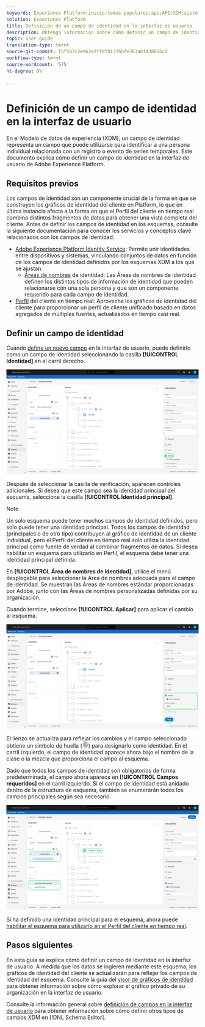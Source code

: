 ```yaml
---
keywords: Experience Platform;inicio;temas populares;api;API;XDM;sistema XDM;modelo de datos de experiencia;modelo de datos;ui;espacio de trabajo;identidad;campo;
solution: Experience Platform
title: Definición de un campo de identidad en la interfaz de usuario
description: Obtenga información sobre cómo definir un campo de identidad en la interfaz de usuario del Experience Platform.
topic: user guide
translation-type: tm+mt
source-git-commit: f5f507c2e962e2ff9f81376bfe363a6f438056cd
workflow-type: tm+mt
source-wordcount: '575'
ht-degree: 0%

---
```



# Definición de un campo de identidad en la interfaz de usuario

En el Modelo de datos de experiencia (XDM), un campo de identidad representa un campo que puede utilizarse para identificar a una persona individual relacionada con un registro o evento de series temporales. Este documento explica cómo definir un campo de identidad en la interfaz de usuario de Adobe Experience Platform.

## Requisitos previos

Los campos de identidad son un componente crucial de la forma en que se construyen los gráficos de identidad del cliente en Platform, lo que en última instancia afecta a la forma en que el Perfil del cliente en tiempo real combina distintos fragmentos de datos para obtener una vista completa del cliente. Antes de definir los campos de identidad en los esquemas, consulte la siguiente documentación para conocer los servicios y conceptos clave relacionados con los campos de identidad:

* [Adobe Experience Platform Identity Service](../../../identity-service/home.md): Permite unir identidades entre dispositivos y sistemas, vinculando conjuntos de datos en función de los campos de identidad definidos por los esquemas XDM a los que se ajustan.
   * [Áreas de nombres](../../../identity-service/namespaces.md) de identidad: Las Áreas de nombres de identidad definen los distintos tipos de información de identidad que pueden relacionarse con una sola persona y que son un componente requerido para cada campo de identidad.
* [Perfil](../../../profile/home.md) del cliente en tiempo real: Aprovecha los gráficos de identidad del cliente para proporcionar un perfil de cliente unificado basado en datos agregados de múltiples fuentes, actualizados en tiempo casi real.

## Definir un campo de identidad

Cuando [define un nuevo campo](./overview.md#define) en la interfaz de usuario, puede definirlo como un campo de identidad seleccionando la casilla **[!UICONTROL Identidad]** en el carril derecho.

![](../../images/ui/fields/special/identity.png)

Después de seleccionar la casilla de verificación, aparecen controles adicionales. Si desea que este campo sea la identidad principal del esquema, seleccione la casilla **[!UICONTROL Identidad principal]**.

>[!NOTE]
>
>Un solo esquema puede tener muchos campos de identidad definidos, pero solo puede tener una identidad principal. Todos los campos de identidad (principales o de otro tipo) contribuyen al gráfico de identidad de un cliente individual, pero el Perfil del cliente en tiempo real solo utiliza la identidad principal como fuente de verdad al combinar fragmentos de datos. Si desea habilitar un esquema para utilizarlo en Perfil, el esquema debe tener una identidad principal definida.

En **[!UICONTROL Área de nombres de identidad]**, utilice el menú desplegable para seleccionar la Área de nombres adecuada para el campo de identidad. Se muestran las Áreas de nombres estándar proporcionadas por Adobe, junto con las Áreas de nombres personalizadas definidas por su organización.

Cuando termine, seleccione **[!UICONTROL Aplicar]** para aplicar el cambio al esquema.

![](../../images/ui/fields/special/identity-config.png)

El lienzo se actualiza para reflejar los cambios y el campo seleccionado obtiene un símbolo de huella (![](../../images/ui/fields/special/identity-symbol.png)) para designarlo como identidad. En el carril izquierdo, el campo de identidad aparece ahora bajo el nombre de la clase o la mezcla que proporciona el campo al esquema.

Dado que todos los campos de identidad son obligatorios de forma predeterminada, el campo ahora aparece en **[!UICONTROL Campos requeridos]** en el carril izquierdo. Si el campo de identidad está anidado dentro de la estructura de esquema, también se enumerarán todos los campos principales según sea necesario.

![](../../images/ui/fields/special/identity-applied.png)

Si ha definido una identidad principal para el esquema, ahora puede [habilitar el esquema para utilizarlo en el Perfil del cliente en tiempo real](../resources/schemas.md#profile).

## Pasos siguientes

En esta guía se explica cómo definir un campo de identidad en la interfaz de usuario. A medida que los datos se ingieren mediante este esquema, los gráficos de identidad del cliente se actualizarán para reflejar los campos de identidad del esquema. Consulte la guía del [visor de gráficos de identidad](../../../identity-service/ui/identity-graph-viewer.md) para obtener información sobre cómo explorar el gráfico privado de su organización en la interfaz de usuario.

Consulte la información general sobre [definición de campos en la interfaz de usuario](./overview.md#special) para obtener información sobre cómo definir otros tipos de campos XDM en [!DNL Schema Editor].